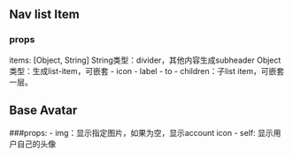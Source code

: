 ## Nav list Item

### props
items: [Object, String]
String类型：divider，其他内容生成subheader
Object类型：生成list-item，可嵌套
    - icon
    - label
    - to
    - children：子list item，可嵌套一层。
    

## Base Avatar
###props:
    - img：显示指定图片，如果为空，显示account icon
    - self: 显示用户自己的头像
